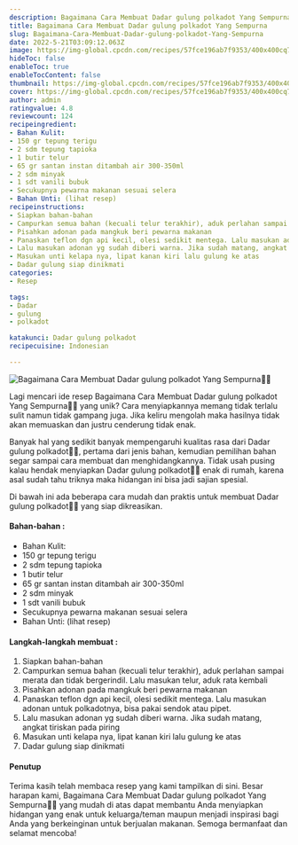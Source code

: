 ```yaml
---
description: Bagaimana Cara Membuat Dadar gulung polkadot Yang Sempurna"
title: Bagaimana Cara Membuat Dadar gulung polkadot Yang Sempurna
slug: Bagaimana-Cara-Membuat-Dadar-gulung-polkadot-Yang-Sempurna
date: 2022-5-21T03:09:12.063Z
image: https://img-global.cpcdn.com/recipes/57fce196ab7f9353/400x400cq70/photo.jpg
hideToc: false
enableToc: true
enableTocContent: false
thumbnail: https://img-global.cpcdn.com/recipes/57fce196ab7f9353/400x400cq70/photo.jpg
cover: https://img-global.cpcdn.com/recipes/57fce196ab7f9353/400x400cq70/photo.jpg
author: admin
ratingvalue: 4.8
reviewcount: 124
recipeingredient:
- Bahan Kulit:
- 150 gr tepung terigu
- 2 sdm tepung tapioka
- 1 butir telur
- 65 gr santan instan ditambah air 300-350ml
- 2 sdm minyak
- 1 sdt vanili bubuk
- Secukupnya pewarna makanan sesuai selera
- Bahan Unti: (lihat resep)
recipeinstructions:
- Siapkan bahan-bahan
- Campurkan semua bahan (kecuali telur terakhir), aduk perlahan sampai merata dan tidak bergerindil. Lalu masukan telur, aduk rata kembali
- Pisahkan adonan pada mangkuk beri pewarna makanan
- Panaskan teflon dgn api kecil, olesi sedikit mentega. Lalu masukan adonan untuk polkadotnya, bisa pakai sendok atau pipet.
- Lalu masukan adonan yg sudah diberi warna. Jika sudah matang, angkat tiriskan pada piring
- Masukan unti kelapa nya, lipat kanan kiri lalu gulung ke atas
- Dadar gulung siap dinikmati
categories:
- Resep

tags:
- Dadar
- gulung
- polkadot

katakunci: Dadar gulung polkadot
recipecuisine: Indonesian

---
```


![Bagaimana Cara Membuat Dadar gulung polkadot Yang Sempurna👩‍🍳](https://img-global.cpcdn.com/recipes/57fce196ab7f9353/400x400cq70/photo.jpg)

Lagi mencari ide resep Bagaimana Cara Membuat Dadar gulung polkadot Yang Sempurna👩‍🍳 yang unik? Cara menyiapkannya memang tidak terlalu sulit namun tidak gampang juga. Jika keliru mengolah maka hasilnya tidak akan memuaskan dan justru cenderung tidak enak.

Banyak hal yang sedikit banyak mempengaruhi kualitas rasa dari Dadar gulung polkadot👩‍🍳, pertama dari jenis bahan, kemudian pemilihan bahan segar sampai cara membuat dan menghidangkannya. Tidak usah pusing kalau hendak menyiapkan Dadar gulung polkadot👩‍🍳 enak di rumah, karena asal sudah tahu triknya maka hidangan ini bisa jadi sajian spesial.

Di bawah ini ada beberapa cara mudah dan praktis untuk membuat Dadar gulung polkadot👩‍🍳 yang siap dikreasikan.

<!--inarticleads1-->

#### Bahan-bahan :

- Bahan Kulit:
- 150 gr tepung terigu
- 2 sdm tepung tapioka
- 1 butir telur
- 65 gr santan instan ditambah air 300-350ml
- 2 sdm minyak
- 1 sdt vanili bubuk
- Secukupnya pewarna makanan sesuai selera
- Bahan Unti: (lihat resep)

<!--inarticleads2-->

#### Langkah-langkah membuat :

1. Siapkan bahan-bahan
1. Campurkan semua bahan (kecuali telur terakhir), aduk perlahan sampai merata dan tidak bergerindil. Lalu masukan telur, aduk rata kembali
1. Pisahkan adonan pada mangkuk beri pewarna makanan
1. Panaskan teflon dgn api kecil, olesi sedikit mentega. Lalu masukan adonan untuk polkadotnya, bisa pakai sendok atau pipet.
1. Lalu masukan adonan yg sudah diberi warna. Jika sudah matang, angkat tiriskan pada piring
1. Masukan unti kelapa nya, lipat kanan kiri lalu gulung ke atas
1. Dadar gulung siap dinikmati

#### Penutup

Terima kasih telah membaca resep yang kami tampilkan di sini. Besar harapan kami, Bagaimana Cara Membuat Dadar gulung polkadot Yang Sempurna👩‍🍳 yang mudah di atas dapat membantu Anda menyiapkan hidangan yang enak untuk keluarga/teman maupun menjadi inspirasi bagi Anda yang berkeinginan untuk berjualan makanan. Semoga bermanfaat dan selamat mencoba!